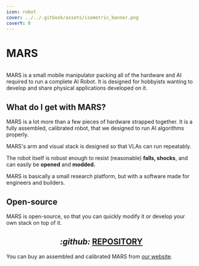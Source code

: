 ```yaml
---
icon: robot
cover: ../../.gitbook/assets/isometric_banner.png
coverY: 0
---
```


# MARS

<figure><img src="../../.gitbook/assets/Screenshot 2025-10-06 at 1.02.31 PM.png" alt=""><figcaption></figcaption></figure>

MARS is a small mobile manipulator packing all of the hardware and AI required to run a complete AI Robot. It is designed for hobbyists wanting to develop and share physical applications developed on it.



## What do I get with MARS?

MARS is a lot more than a few pieces of hardware strapped together. It is a fully assembled, calibrated robot, that we designed to run AI algorithms properly.

MARS's arm and visual stack is designed so that VLAs can run repeatably.

The robot itself is robust enough to resist (reasonable) **falls, shocks**, and can easily be **opened** and **modded.**



MARS is basically a small research platform, but with a software made for engineers and builders.



## Open-source

MARS is open-source, so that you can quickly modify it or develop your own stack on top of it.

<h2 align="center"><i class="fa-github">:github:</i> <a href="https://innate.bot/mars_repo"><strong>REPOSITORY</strong></a></h2>



You can buy an assembled and calibrated MARS from [our website](https://innate.bot/).



